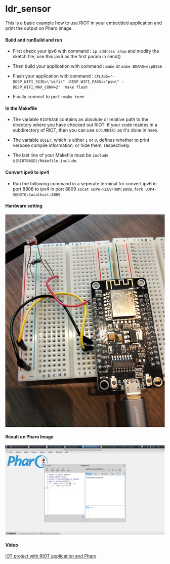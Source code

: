 ldr_sensor
============

This is a basic example how to use RIOT in your embedded application and print the output on Pharo image.

#### Build and runBuild and run

- First check your ipv6 with command :
    `ip address show`
and modify the sketch file, use this ipv6 as the first param in send()

- Then build your application with command :
`make` or `make BOARD=esp8266`

- Flash your application with command : 
`CFLAGS='-DESP_WIFI_SSID=\"wifi\" -DESP_WIFI_PASS=\"psw\" -DESP_WIFI_MAX_CONN=2'  make flash`

- Finally connect to port :
`make term`

#### In the Makefile

- The variable `RIOTBASE` contains an absolute or relative path to the directory where you have checked out RIOT.
  If your code resides in a subdirectory of RIOT, then you can use `$(CURDIR)` as it's done in here.

- The variable `QUIET`, which is either `1` or `0`, defines whether to print verbose compile information, or hide them, respectively.

- The last line of your Makefile must be `include $(RIOTBASE)/Makefile.include`.

#### Convert ipv6 to ipv4
-  Run the following command in a seperate terminal for convert ipv6 in port 8808 to ipv4 in port 8809
`socat UDP6-RECVFROM:8808,fork UDP4-SENDTO:localhost:8809`

#### Hardware setting
![hardware](https://github.com/angelaclan/PJI_Real-time-data-rendering/blob/master/ldr_sensor/ldr_sensor.jpg "hardware")

#### Result on Pharo Image
![result](https://github.com/angelaclan/PJI_Real-time-data-rendering/blob/master/ldr_sensor/struct.png "result")

#### Video
[iOT project with RIOT application and Pharo](https://www.youtube.com/watch?v=yFcoatBqMYU "iOT project with RIOT application and Pharo")
